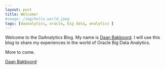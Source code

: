 ```yaml
---
layout: post
title: Welcome!
#image: /img/hello_world.jpeg
tags: [daanalytics, oracle, big data, analytics ]
---
```


Welcome to the DaAnalytics Blog. My name is [Daan Bakboord](http://www.daanbakboord.com). I will use this blog to share my experiences in the world of Oracle Big Data Analytics.

More to come.

[Daan Bakboord](http://www.daanbakboord.com)